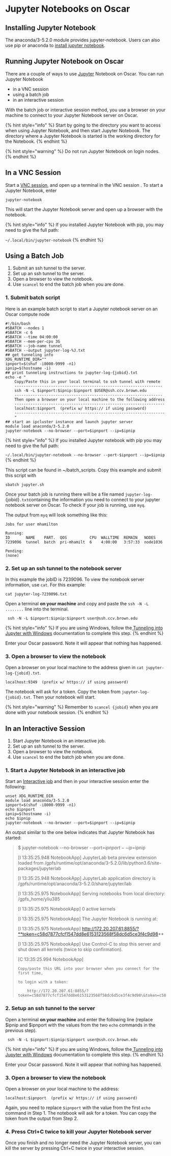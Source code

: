 # Jupyter Notebooks on Oscar

## Installing Jupyter Notebook

The anaconda/3-5.2.0 module provides jupyter-notebook. Users can also use pip or anaconda to [install jupyter notebook](https://jupyter.readthedocs.io/en/latest/install.html). 

## Running Jupyter Notebook on Oscar

There are a couple of ways to use [Jupyter](https://jupyter.org) Notebook on Oscar.   You can run Jupyter Notebook

* in a VNC session 
* using a batch job
* in an interactive session

 With the batch job or interactive session method, you use a browser on your machine to connect to your Jupyter Notebook server on Oscar.  

{% hint style="info" %}
Start by going to the directory you want to access when using Jupyter Notebook, and then start Jupyter Notebook. The directory where a Jupyter Notebook is started is the working directory for the Notebook.
{% endhint %}

{% hint style="warning" %}
Do not run Jupyter Notebook on login nodes.
{% endhint %}

## In a VNC Session

Start a [VNC session](../connecting-to-oscar/vnc.md), and open up a terminal in the VNC session . To start a Jupyter Notebook, enter

```
jupyter-notebook
```

This will start the Jupyter Notebook server and open up a browser with the notebook.

{% hint style="info" %}
If you installed Jupyter Notebook with pip, you may need to give the full path:

`~/.local/bin/jupyter-notebook`
{% endhint %}

## Using a Batch Job

1. Submit an ssh tunnel to the server.
2. Set up an ssh tunnel to the server.
3. Open a browser to view the notebook.
4. Use `scancel` to end the batch job when you are done.

### 1. Submit batch script

Here is an example batch script to start a Jupyter notebook server on an Oscar compute node

```
#!/bin/bash
#SBATCH --nodes 1
#SBATCH -c 6
#SBATCH --time 04:00:00
#SBATCH --mem-per-cpu 3G
#SBATCH --job-name tunnel
#SBATCH --output jupyter-log-%J.txt
## get tunneling info
XDG_RUNTIME_DIR=""
ipnport=$(shuf -i8000-9999 -n1)
ipnip=$(hostname -i)
## print tunneling instructions to jupyter-log-{jobid}.txt
echo -e "
    Copy/Paste this in your local terminal to ssh tunnel with remote
    -----------------------------------------------------------------
    ssh -N -L $ipnport:$ipnip:$ipnport $USER@ssh.ccv.brown.edu
    -----------------------------------------------------------------
    Then open a browser on your local machine to the following address
    ------------------------------------------------------------------
    localhost:$ipnport  (prefix w/ https:// if using password)
    ------------------------------------------------------------------
    "
## start an ipcluster instance and launch jupyter server
module load anaconda/3-5.2.0
jupyter-notebook --no-browser --port=$ipnport --ip=$ipnip
```

{% hint style="info" %}
If you installed Jupyter notebook with pip you may need to give the full path:

`~/.local/bin/jupyter-notebook --no-browser --port-$ipnport --ip=$ipnip`
{% endhint %}

This script can be found in \~/batch_scripts.  Copy this example and submit this script with 

`sbatch jupyter.sh`

Once your batch job is running  there will be a file named `jupyter-log-`{jobid}`.txt`containing the information you need to connect to your jupyter notebook server on Oscar. To check if your job is running, use `myq`.

The output from `myq` will look something like this:

```
Jobs for user mhamilton

Running:
ID       NAME    PART.  QOS          CPU  WALLTIME  REMAIN   NODES
7239096  tunnel  batch  pri-mhamilt  6    4:00:00   3:57:33  node1036

Pending:
(none)
```

### 2. Set up an ssh tunnel to the notebook server

In this example the jobID is 7239096. To view the notebook server information, use `cat`. For this example:

`cat jupyter-log-7239096.txt`

Open a terminal **on your machine** and copy and paste the `ssh -N -L ........` line into the terminal.

```
 ssh -N -L $ipnport:$ipnip:$ipnport user@ssh.ccv.brown.edu
```

{% hint style="info" %}
If you are using Windows, follow the[ Tunneling into Jupyter with Windows](https://docs.ccv.brown.edu/oscar/jupyter-notebooks/tunneling-into-jupyter-with-windows) documentation to complete this step.
{% endhint %}

Enter your Oscar password.  Note it will appear that nothing has happened.

### 3. Open a browser to view the notebook

Open a browser on your local machine to the address given in `cat jupyter-log-{jobid}.txt`.

```
localhost:9349  (prefix w/ https:// if using password)
```

The notebook will ask for a token.  Copy the token from `jupyter-log-{jobid}.txt`. Then your notebook will start.

{% hint style="warning" %}
Remember to `scancel {jobid}` when you are done with your notebook session.
{% endhint %}

## In an Interactive Session

1. Start Jupyter Notebook in an interactive job.
2. Set up an ssh tunnel to the server.
3. Open a browser to view the notebook.
4. Use `scancel` to end the batch job when you are done.

### 1. Start a Jupyter Notebook in an interactive job

Start an [Interactive job](../submitting-jobs/interact.md) and then in your interactive session  enter the following:

```
unset XDG_RUNTIME_DIR
module load anaconda/3-5.2.0
ipnport=$(shuf -i8000-9999 -n1)
echo $ipnport
ipnip=$(hostname -i)
echo $ipnip
jupyter-notebook --no-browser --port=$ipnport --ip=$ipnip
```

An output similar to the one below indicates that Jupyter Notebook has started:

> $ jupyter-notebook --no-browser --port=$ipnport --ip=$ipnip
>
> \[I 13:35:25.948 NotebookApp] JupyterLab beta preview extension loaded from /gpfs/runtime/opt/anaconda/3-5.2.0/lib/python3.6/site-packages/jupyterlab
>
> \[I 13:35:25.948 NotebookApp] JupyterLab application directory is /gpfs/runtime/opt/anaconda/3-5.2.0/share/jupyter/lab
>
> \[I 13:35:25.975 NotebookApp] Serving notebooks from local directory: /gpfs_home/yliu385
>
> \[I 13:35:25.975 NotebookApp] 0 active kernels
>
> \[I 13:35:25.975 NotebookApp] The Jupyter Notebook is running at:
>
> \[I 13:35:25.975 NotebookApp] http://172.20.207.61:8855/?**token=c58d7877cfcf1547dd8e6153123568f58dc6d5ce3f4c9d98**
>
> \[I 13:35:25.975 NotebookApp] Use Control-C to stop this server and shut down all kernels (twice to skip confirmation).
>
> \[C 13:35:25.994 NotebookApp] 
>
>     Copy/paste this URL into your browser when you connect for the first time,
>
>     to login with a token:
>
>         http://172.20.207.61:8855/?token=c58d7877cfcf1547dd8e6153123568f58dc6d5ce3f4c9d98\&token=c58d7877cfcf1547dd8e6153123568f58dc6d5ce3f4c9d98\
>

### 2. Setup an ssh tunnel to the server

Open a terminal **on your machine** and enter the following line (replace $ipnip and $ipnport with the values from the two `echo` commands in the previous step).

```
 ssh -N -L $ipnport:$ipnip:$ipnport user@ssh.ccv.brown.edu
```

{% hint style="info" %}
If you are using Windows, follow the[ Tunneling into Jupyter with Windows](https://docs.ccv.brown.edu/oscar/jupyter-notebooks/tunneling-into-jupyter-with-windows) documentation to complete this step.
{% endhint %}

Enter your Oscar password.  Note it will appear that nothing has happened.

### 3. Open a browser to view the notebook

Open a browser on your local machine to the address:

```
localhost:$ipnport  (prefix w/ https:// if using password)
```

Again, you need to replace `$ipnport` with the value from the first `echo` command in Step 1. The notebook will ask for a token.  You can copy the token from the output from Step 2.

### 4. Press Ctrl+C twice to kill your Jupyter Notebook server

Once you finish and no longer need the Jupyter Notebook server, you can kill the server by pressing Ctrl+C twice in your interactive session.
